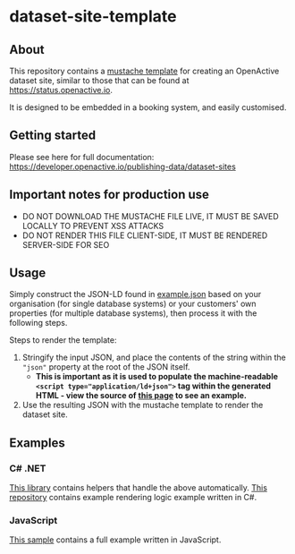# dataset-site-template

## About
This repository contains a [mustache template](https://openactive.io/dataset-site-template/datasetsite.mustache) for creating an OpenActive dataset site, similar to those that can be found at https://status.openactive.io.

It is designed to be embedded in a booking system, and easily customised.

## Getting started

Please see here for full documentation: https://developer.openactive.io/publishing-data/dataset-sites

## Important notes for production use

- DO NOT DOWNLOAD THE MUSTACHE FILE LIVE, IT MUST BE SAVED LOCALLY TO PREVENT XSS ATTACKS
- DO NOT RENDER THIS FILE CLIENT-SIDE, IT MUST BE RENDERED SERVER-SIDE FOR SEO

## Usage

Simply construct the JSON-LD found in [example.json](https://openactive.io/dataset-site-template/example.json) based on your organisation (for single database systems) or your customers' own properties (for multiple database systems), then process it with the following steps.

Steps to render the template:

1. Stringify the input JSON, and place the contents of the string within the `"json"` property at the root of the JSON itself.
   - **This is important as it is used to populate the machine-readable `<script type="application/ld+json">` tag within the generated HTML - view the source of [this page](https://reference-implementation.openactive.io/OpenActive) to see an example.**
3. Use the resulting JSON with the mustache template to render the dataset site.

## Examples

### C# .NET
[This library](https://github.com/openactive/OpenActive.DatasetSite.NET/) contains helpers that handle the above automatically.
[This repository](https://github.com/openactive/dataset-site-template-example-dotnet) contains example rendering logic example written in C#.

### JavaScript
[This sample](https://jsfiddle.net/nickevansuk/msby0vqg/) contains a full example written in JavaScript.
